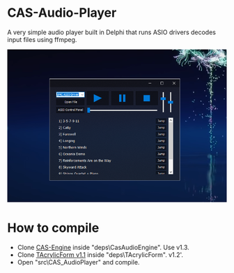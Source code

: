 # CAS-Audio-Player
A very simple audio player built in Delphi that runs ASIO drivers decodes input files using ffmpeg.

![](docs/screenshot.png)  

# How to compile
- Clone [CAS-Engine](https://github.com/airtonhjr/CAS-Engine) inside "deps\CasAudioEngine\". Use v1.3.
- Clone [TAcrylicForm v1.1](https://github.com/airtonhjr/TAcrylicForm) inside "deps\TAcrylicForm\".  v1.2'.
- Open "src\CAS_AudioPlayer" and compile.
